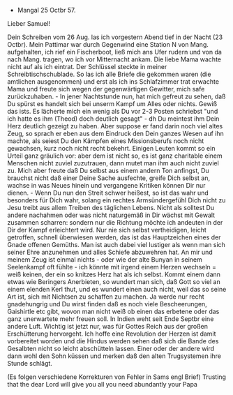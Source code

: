 + Mangal 25 Octbr 57.

Lieber Samuel!

Dein Schreiben vom 26 Aug. las ich vorgestern Abend tief in der Nacht (23 Octbr). Mein Pattimar war durch Gegenwind eine Station N von Mang. aufgehalten, ich rief ein Fischerboot, ließ mich ans Ufer rudern und von da nach Mang. tragen, wo ich vor Mitternacht ankam. Die liebe Mama wachte nicht auf als ich eintrat. Der Schlüssel steckte in meiner Schreibtischschublade. So las ich alle Briefe die gekommen waren (die amtlichen ausgenommen) und erst als ich ins Schlafzimmer trat erwachte Mama und freute sich wegen der gegenwärtigen Gewitter, mich safe zurückzuhaben. - In jener Nachtstunde nun, hat mich gefreut zu sehen, daß Du spürst es handelt sich bei unserm Kampf um Alles oder nichts. Gewiß das ists. Es lächerte mich ein wenig als Du vor 2-3 Posten schriebst "und ich hatte es ihm (Theod) doch deutlich gesagt" - dh Du meintest ihm Dein Herz deutlich gezeigt zu haben. Aber suppose er fand darin noch viel altes Zeug, so sprach er eben aus dem Eindruck den Dein ganzes Wesen auf ihn machte, als seiest Du den Kämpfen eines Missionsberufs noch nicht gewachsen, kurz noch nicht recht bekehrt. Einigen Leuten kommt so ein Urteil ganz gräulich vor: aber dem ist nicht so, es ist ganz charitable einem Menschen nicht zuviel zuzutrauen, dann mutet man ihm auch nicht zuviel zu. Mich aber freute daß Du selbst aus einem andern Ton anfingst, Du brauchst nicht daß einer Deine Sache ausfechte, greife Dich selbst an, wachse in was Neues hinein und vergangene Kritiken können Dir nur dienen. - Wenn Du nun den Streit schwer heißest, so ist das wahr und besonders für Dich wahr, solang ein rechtes Armsündergefühl Dich nicht zu Jesu treibt aus allem Treiben des täglichen Lebens. Nicht als solltest Du andere nachahmen oder was nicht naturgemäß in Dir wächst mit Gewalt zusammen scharren: sondern nur die Richtung möchte ich andeuten in der Dir der Kampf erleichtert wird. Nur nie sich selbst vertheidigen, leicht getroffen, schnell überwiesen werden, das ist das Hauptzeichen eines der Gnade offenen Gemüths. Man ist auch dabei viel lustiger als wenn man sich seiner Ehre anzunehmen und alles Schiefe abzuwehren hat. An mir und meinem Zeug ist einmal nichts - oder wie der alte Bunyan in seinem Seelenkampf oft fühlte - ich könnte mit irgend einem Herzen wechseln = weiß keinen, der ein so knitzes Herz hat als ich selbst. Kommt einem dann etwas wie Beringers Anerbieten, so wundert man sich, daß Gott so viel an einem elenden Kerl thut, und es wundert einen auch nicht, weil das so seine Art ist, sich mit Nichtsen zu schaffen zu machen. Ja werde nur recht gnadehungrig und Du wirst finden daß es noch viele Bescheerungen, Gaishirtle etc gibt, wovon man nicht weiß ob einen das erbetene oder das ganz unerwartete mehr freuen soll. 
In Indien weht seit Ende Septbr eine andere Luft. Wichtig ist jetzt nur, was für Gottes Reich aus der großen Erschütterung hervorgeht. Ich hoffe eine Revolution der Herzen ist damit vorbereitet worden und die Hindus werden sehen daß sich die Bande des Gesalbten nicht so leicht abschütteln lassen. Einer oder der andere wird dann wohl den Sohn küssen und merken daß den alten Trugsystemen ihre Stunde schlägt.

(Es folgen verschiedene Korrekturen von Fehler in Sams engl Brief) 
Trusting that the dear Lord will give you all you need abundantly  your Papa

